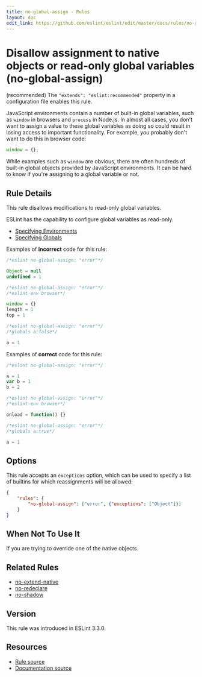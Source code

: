 ```yaml
---
title: no-global-assign - Rules
layout: doc
edit_link: https://github.com/eslint/eslint/edit/master/docs/rules/no-global-assign.md
---
```

<!-- Note: No pull requests accepted for this file. See README.md in the root directory for details. -->

# Disallow assignment to native objects or read-only global variables (no-global-assign)

(recommended) The `"extends": "eslint:recommended"` property in a configuration file enables this rule.

JavaScript environments contain a number of built-in global variables, such as `window` in browsers and `process` in Node.js. In almost all cases, you don't want to assign a value to these global variables as doing so could result in losing access to important functionality. For example, you probably don't want to do this in browser code:

```js
window = {};
```

While examples such as `window` are obvious, there are often hundreds of built-in global objects provided by JavaScript environments. It can be hard to know if you're assigning to a global variable or not.

## Rule Details

This rule disallows modifications to read-only global variables.

ESLint has the capability to configure global variables as read-only.

* [Specifying Environments](../user-guide/configuring#specifying-environments)
* [Specifying Globals](../user-guide/configuring#specifying-globals)

Examples of **incorrect** code for this rule:

```js
/*eslint no-global-assign: "error"*/

Object = null
undefined = 1
```

```js
/*eslint no-global-assign: "error"*/
/*eslint-env browser*/

window = {}
length = 1
top = 1
```

```js
/*eslint no-global-assign: "error"*/
/*globals a:false*/

a = 1
```

Examples of **correct** code for this rule:

```js
/*eslint no-global-assign: "error"*/

a = 1
var b = 1
b = 2
```

```js
/*eslint no-global-assign: "error"*/
/*eslint-env browser*/

onload = function() {}
```

```js
/*eslint no-global-assign: "error"*/
/*globals a:true*/

a = 1
```

## Options

This rule accepts an `exceptions` option, which can be used to specify a list of builtins for which reassignments will be allowed:

```json
{
    "rules": {
        "no-global-assign": ["error", {"exceptions": ["Object"]}]
    }
}
```

## When Not To Use It

If you are trying to override one of the native objects.

## Related Rules

* [no-extend-native](no-extend-native)
* [no-redeclare](no-redeclare)
* [no-shadow](no-shadow)

## Version

This rule was introduced in ESLint 3.3.0.

## Resources

* [Rule source](https://github.com/eslint/eslint/tree/master/lib/rules/no-global-assign.js)
* [Documentation source](https://github.com/eslint/eslint/tree/master/docs/rules/no-global-assign.md)
